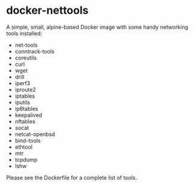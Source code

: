 # docker-nettools
 
 A simple, small, alpine-based Docker image with some handy networking tools
installed:

- net-tools
- conntrack-tools
- coreutils
- curl
- wget
- drill
- iperf3
- iproute2
- iptables
- iputils
- ip6tables
- keepalived
- nftables
- socat
- netcat-openbsd
- bind-tools
- ethtool
- mtr
- tcpdump
- lshw

Please see the Dockerfile for a complete list of tools.
